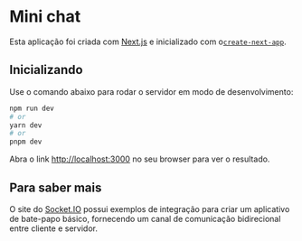 # Mini chat

Esta aplicação foi criada com [Next.js](https://nextjs.org/) e inicializado com o[`create-next-app`](https://github.com/vercel/next.js/tree/canary/packages/create-next-app).

## Inicializando

Use o comando abaixo para rodar o servidor em modo de desenvolvimento:

```bash
npm run dev
# or
yarn dev
# or
pnpm dev
```

Abra o link [http://localhost:3000](http://localhost:3000) no seu browser para ver o resultado.

## Para saber mais

O site do [Socket.IO](https://socket.io/get-started/chat#getting-this-example) possui exemplos de integração para criar um aplicativo de bate-papo básico, fornecendo um canal de comunicação bidirecional entre cliente e servidor.
